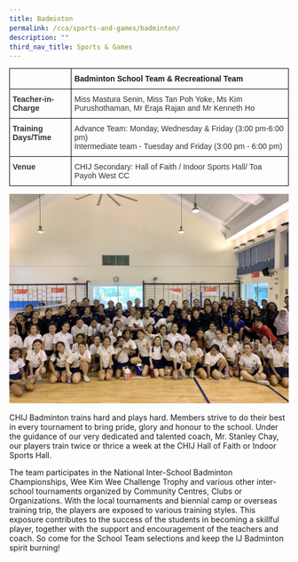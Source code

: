 ```yaml
---
title: Badminton
permalink: /cca/sports-and-games/badminton/
description: ""
third_nav_title: Sports & Games
---
```

<style type="text/css">
.tg  {border-collapse:collapse;border-spacing:0;}
.tg td{border-color:black;border-style:solid;border-width:1px;font-family:Arial, sans-serif;font-size:14px;
  overflow:hidden;padding:10px 5px;word-break:normal;}
.tg th{border-color:black;border-style:solid;border-width:1px;font-family:Arial, sans-serif;font-size:14px;
  font-weight:normal;overflow:hidden;padding:10px 5px;word-break:normal;}
.tg .tg-ujx6{color:#333;text-align:left;vertical-align:top}
.tg .tg-pvk6{color:#333;text-align:left;vertical-align:middle}
.tg .tg-osjb{color:#333;font-weight:bold;text-align:left;vertical-align:top}
.tg .tg-0lax{text-align:left;vertical-align:top}
</style>
<table class="tg">
<thead>
  <tr>
    <th class="tg-osjb"></th>
    <th class="tg-0lax"><span style="font-weight:bold">Badminton School Team &amp; Recreational Team</span></th>
  </tr>
</thead>
<tbody>
  <tr>
    <td class="tg-osjb">Teacher-in-Charge<br></td>
    <td class="tg-pvk6"><span style="color:inherit;background-color:transparent">Miss Mastura Senin, Miss Tan Poh Yoke, Ms Kim Purushothaman, Mr Eraja Rajan and Mr Kenneth Ho</span><br></td>
  </tr>
  <tr>
    <td class="tg-osjb">Training Days/Time<br></td>
    <td class="tg-pvk6"><span style="color:inherit;background-color:transparent">Advance Team: Monday, Wednesday &amp; Friday (3:00 pm-6:00 pm)</span><br><span style="color:inherit;background-color:transparent">Intermediate team - Tuesday and Friday (3:00 pm - 6:00 pm)</span></td>
  </tr>
  <tr>
    <td class="tg-osjb">Venue</td>
    <td class="tg-ujx6">CHIJ Secondary: Hall of Faith / Indoor Sports Hall/ Toa Payoh West CC </td>
  </tr>
</tbody>
</table>

![](/images/Badminton%201.jpg)

CHIJ Badminton trains hard and plays hard. Members strive to do their best in every tournament to bring pride, glory and honour to the school. Under the guidance of our very dedicated and talented coach, Mr. Stanley Chay, our players train twice or thrice a week at the CHIJ Hall of Faith or Indoor Sports Hall.

  

The team participates in the National Inter-School Badminton Championships, Wee Kim Wee Challenge Trophy and various other inter-school tournaments organized by Community Centres, Clubs or Organizations. With the local tournaments and biennial camp or overseas training trip, the players are exposed to various training styles. This exposure contributes to the success of the students in becoming a skillful player, together with the support and encouragement of the teachers and coach. So come for the School Team selections and keep the IJ Badminton spirit burning!
